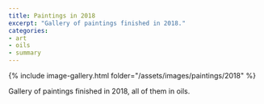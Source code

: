 ```yaml
---
title: Paintings in 2018
excerpt: "Gallery of paintings finished in 2018."
categories:
- art
- oils
- summary
---
```


{% include image-gallery.html folder="/assets/images/paintings/2018" %}

Gallery of paintings finished in 2018, all of them in oils.

